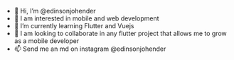 - 👋 Hi, I’m @edinsonjohender
- 👀 I am interested in mobile and web development
- 🌱 I’m currently learning Flutter and Vuejs
- 💞️ I am looking to collaborate in any flutter project that allows me to grow as a mobile developer
- 📫 Send me an md on instagram @edinsonjohender


